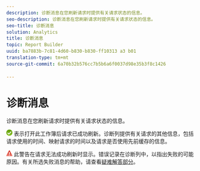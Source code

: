 ```yaml
---
description: 诊断消息在您刷新请求时提供有关请求状态的信息。
seo-description: 诊断消息在您刷新请求时提供有关请求状态的信息。
seo-title: 诊断消息
solution: Analytics
title: 诊断消息
topic: Report Builder
uuid: ba7883b-7c81-4d60-b830-b830-ff10313 a3 b01
translation-type: tm+mt
source-git-commit: 6a70b32b576cc7b5b6a6f0037d98e35b3f8c1426

---
```



# 诊断消息

诊断消息在您刷新请求时提供有关请求状态的信息。

![icon_notice_success.gif](assets/icon_notice_success.gif) 表示打开此工作簿后请求已成功刷新。诊断列提供有关请求的其他信息，包括请求使用的时间、映射请求的时间以及请求是否使用先前缓存的信息。

![icon_notice_warn.gif](assets/icon_notice_warn.gif) 此警告在请求无法成功刷新时显示。错误记录在诊断列中，以指出失败的可能原因。有关所选失败消息的帮助，请查看[疑难解答部分](../../../analyze/report-builder/troubleshoot.md#concept_DC4DEC4089A14969903A405366E547A4)。
